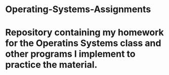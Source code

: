 # Operating-Systems-Assignments
# Repository containing my homework for the Operatins Systems class and other programs I implement to practice the material.
